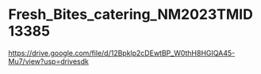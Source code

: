 # Fresh_Bites_catering_NM2023TMID13385
https://drive.google.com/file/d/12Bpklp2cDEwtBP_W0thH8HGIQA45-Mu7/view?usp=drivesdk


